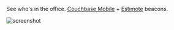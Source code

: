 
See who's in the office.  [Couchbase Mobile](http://developer.couchbase.com/mobile/) + [Estimote](http://estimote.com/) beacons.

![screenshot](http://tleyden-misc.s3.amazonaws.com/blog_images/officeradar.png)
